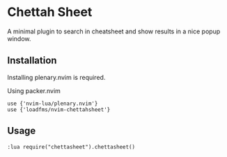 # Chettah Sheet

A minimal plugin to search in cheatsheet and show results in a nice popup window.

## Installation

Installing plenary.nvim is required.

Using packer.nvim

```
use {'nvim-lua/plenary.nvim'}
use {'loadfms/nvim-chettahsheet'}
```

## Usage
```
:lua require("chettasheet").chettasheet() 
```
